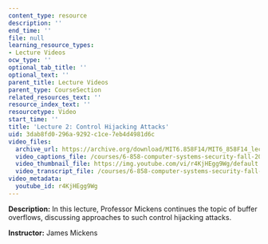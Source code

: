 ```yaml
---
content_type: resource
description: ''
end_time: ''
file: null
learning_resource_types:
- Lecture Videos
ocw_type: ''
optional_tab_title: ''
optional_text: ''
parent_title: Lecture Videos
parent_type: CourseSection
related_resources_text: ''
resource_index_text: ''
resourcetype: Video
start_time: ''
title: 'Lecture 2: Control Hijacking Attacks'
uid: 3dab8fd0-296a-9292-c1ce-7eb4d4981d6c
video_files:
  archive_url: https://archive.org/download/MIT6.858F14/MIT6_858F14_lec02_300k.mp4
  video_captions_file: /courses/6-858-computer-systems-security-fall-2014/f4819a619eac5e9889fa43c8aaced3d1_r4KjHEgg9Wg.vtt
  video_thumbnail_file: https://img.youtube.com/vi/r4KjHEgg9Wg/default.jpg
  video_transcript_file: /courses/6-858-computer-systems-security-fall-2014/5493a7ef5693dac952d73f47d5802da2_r4KjHEgg9Wg.pdf
video_metadata:
  youtube_id: r4KjHEgg9Wg
---
```


**Description:** In this lecture, Professor Mickens continues the topic of buffer overflows, discussing approaches to such control hijacking attacks.

**Instructor:** James Mickens



